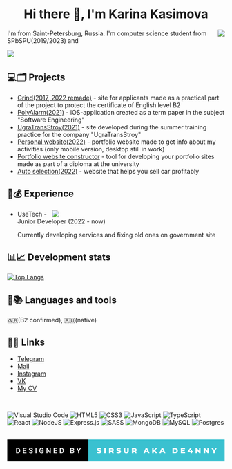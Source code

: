 <h1 align="center">Hi there 👋, I'm Karina Kasimova</h1>

<img align="right" src="https://komarev.com/ghpvc/?username=sirsur">

I'm from Saint-Petersburg, Russia. I'm computer science student from SPbSPU(2019/2023) and

<img src="https://readme-typing-svg.herokuapp.com?color=%2336BCF7&lines=web+developer">

<h2>💻🗂 Projects</h2>
<ul>
  <li><a href="https://github.com/sirsur/grind_new">Grind(2017, 2022 remade)</a> - site for applicants made as a practical part of the project to protect the certificate of English level B2</li>
  <li><a href="https://github.com/sirsur/PolyAlarm">PolyAlarm(2021)</a> - iOS-application created as a term paper in the subject "Software Engineering"</li>
  <li><a href="https://ugratransstroy.ru">UgraTransStroy(2021)</a> - site developed during the summer training practice for the company "UgraTransStroy"</li>
  <li><a href="https://sirsur.github.io/portfolio/">Personal website(2022)</a> - portfolio website made to get info about my activities (only mobile version, desktop still in work)</li>
  <li><a href="https://github.com/sirsur/constructor">Portfolio website constructor</a> - tool for developing your portfolio sites made as part of a diploma at the university</li>
  <li><a href='https://auto-selection-nn.ru'>Auto selection(2022)</a> - website that helps you sell car profitably</li>
</ul>

<h2>🥷💰 Experience</h2>

<img width="400px" align="right" src="https://media.giphy.com/media/4ilFRqgbzbx4c/giphy.gif">

<ul>
  <li>UseTech - Junior Developer (2022 - now)</li>
  <p>Currently developing services and fixing old ones on government site</p>
</ul>

<h2>📊📈 Development stats</h2>

[![Top Langs](https://github-readme-stats.vercel.app/api/top-langs/?username=sirsur&theme=tokyonight&hide=swift)](https://github.com/anuraghazra/github-readme-stats)

<h2>📓📚 Languages and tools</h2>
🇬🇧(B2 confirmed), 🇷🇺(native)

<h2>📩📞 Links</h2>
<ul>
<li><a href="https://t.me/de4nny">Telegram</a></li>
<li><a href="casimowa.c2001@gmail.com">Mail</a></li>
<li><a href="https://instagram.com/ynnaedgnikcuf">Instagram</a></li>
<li><a href="https://vk.com/sursir">VK</a></li>
<li><a href="https://drive.google.com/file/d/1JavwMkWwI8XatI_lJl3k04G9lx4GLj8h/view?usp=sharing">My CV</a></li>
</ul

<br />
<br />

![Visual Studio Code](https://img.shields.io/badge/Visual%20Studio%20Code-0078d7.svg?style=for-the-badge&logo=visual-studio-code&logoColor=white)
![HTML5](https://img.shields.io/badge/html5-%23E34F26.svg?style=for-the-badge&logo=html5&logoColor=white)
![CSS3](https://img.shields.io/badge/css3-%231572B6.svg?style=for-the-badge&logo=css3&logoColor=white)
![JavaScript](https://img.shields.io/badge/javascript-%23323330.svg?style=for-the-badge&logo=javascript&logoColor=%23F7DF1E)
![TypeScript](https://img.shields.io/badge/typescript-%23007ACC.svg?style=for-the-badge&logo=typescript&logoColor=white)
![React](https://img.shields.io/badge/react-%2320232a.svg?style=for-the-badge&logo=react&logoColor=%2361DAFB)
![NodeJS](https://img.shields.io/badge/node.js-6DA55F?style=for-the-badge&logo=node.js&logoColor=white)
![Express.js](https://img.shields.io/badge/express.js-%23404d59.svg?style=for-the-badge&logo=express&logoColor=%2361DAFB)
![SASS](https://img.shields.io/badge/SASS-hotpink.svg?style=for-the-badge&logo=SASS&logoColor=white)
![MongoDB](https://img.shields.io/badge/MongoDB-%234ea94b.svg?style=for-the-badge&logo=mongodb&logoColor=white)
![MySQL](https://img.shields.io/badge/mysql-%2300f.svg?style=for-the-badge&logo=mysql&logoColor=white)
![Postgres](https://img.shields.io/badge/postgres-%23316192.svg?style=for-the-badge&logo=postgresql&logoColor=white)


<br />

<img src="designed-by-sirsur-aka-de4nny.svg">
